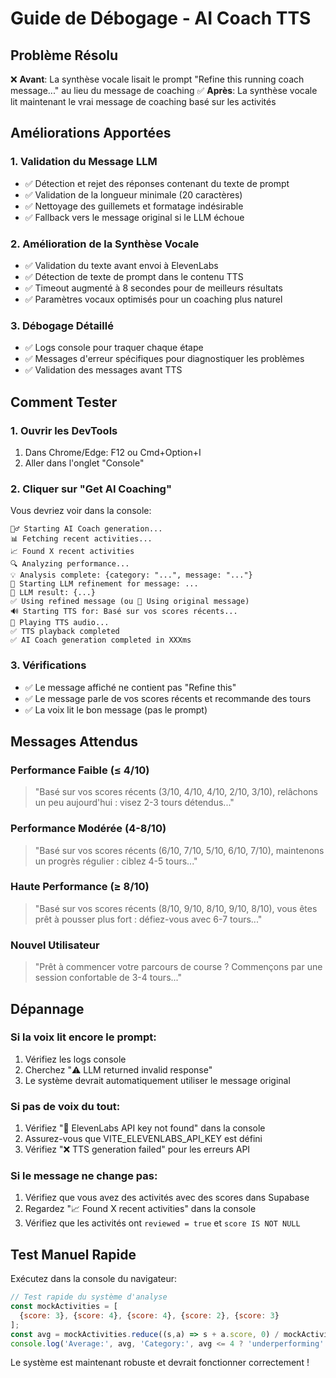 # Guide de Débogage - AI Coach TTS

## Problème Résolu
❌ **Avant**: La synthèse vocale lisait le prompt "Refine this running coach message..." au lieu du message de coaching
✅ **Après**: La synthèse vocale lit maintenant le vrai message de coaching basé sur les activités

## Améliorations Apportées

### 1. Validation du Message LLM
- ✅ Détection et rejet des réponses contenant du texte de prompt
- ✅ Validation de la longueur minimale (20 caractères)
- ✅ Nettoyage des guillemets et formatage indésirable
- ✅ Fallback vers le message original si le LLM échoue

### 2. Amélioration de la Synthèse Vocale
- ✅ Validation du texte avant envoi à ElevenLabs
- ✅ Détection de texte de prompt dans le contenu TTS
- ✅ Timeout augmenté à 8 secondes pour de meilleurs résultats
- ✅ Paramètres vocaux optimisés pour un coaching plus naturel

### 3. Débogage Détaillé
- ✅ Logs console pour traquer chaque étape
- ✅ Messages d'erreur spécifiques pour diagnostiquer les problèmes
- ✅ Validation des messages avant TTS

## Comment Tester

### 1. Ouvrir les DevTools
1. Dans Chrome/Edge: F12 ou Cmd+Option+I
2. Aller dans l'onglet "Console"

### 2. Cliquer sur "Get AI Coaching"
Vous devriez voir dans la console:
```
🏃‍♂️ Starting AI Coach generation...
📊 Fetching recent activities...
📈 Found X recent activities
🔍 Analyzing performance...
💡 Analysis complete: {category: "...", message: "..."}
🤖 Starting LLM refinement for message: ...
📝 LLM result: {...}
✅ Using refined message (ou 📝 Using original message)
🔊 Starting TTS for: Basé sur vos scores récents...
🎵 Playing TTS audio...
✅ TTS playback completed
✅ AI Coach generation completed in XXXms
```

### 3. Vérifications
- ✅ Le message affiché ne contient pas "Refine this"
- ✅ Le message parle de vos scores récents et recommande des tours
- ✅ La voix lit le bon message (pas le prompt)

## Messages Attendus

### Performance Faible (≤ 4/10)
> "Basé sur vos scores récents (3/10, 4/10, 4/10, 2/10, 3/10), relâchons un peu aujourd'hui : visez 2-3 tours détendus..."

### Performance Modérée (4-8/10)
> "Basé sur vos scores récents (6/10, 7/10, 5/10, 6/10, 7/10), maintenons un progrès régulier : ciblez 4-5 tours..."

### Haute Performance (≥ 8/10)
> "Basé sur vos scores récents (8/10, 9/10, 8/10, 9/10, 8/10), vous êtes prêt à pousser plus fort : défiez-vous avec 6-7 tours..."

### Nouvel Utilisateur
> "Prêt à commencer votre parcours de course ? Commençons par une session confortable de 3-4 tours..."

## Dépannage

### Si la voix lit encore le prompt:
1. Vérifiez les logs console
2. Cherchez "⚠️ LLM returned invalid response"
3. Le système devrait automatiquement utiliser le message original

### Si pas de voix du tout:
1. Vérifiez "🔑 ElevenLabs API key not found" dans la console
2. Assurez-vous que VITE_ELEVENLABS_API_KEY est défini
3. Vérifiez "❌ TTS generation failed" pour les erreurs API

### Si le message ne change pas:
1. Vérifiez que vous avez des activités avec des scores dans Supabase
2. Regardez "📈 Found X recent activities" dans la console
3. Vérifiez que les activités ont `reviewed = true` et `score IS NOT NULL`

## Test Manuel Rapide
Exécutez dans la console du navigateur:
```javascript
// Test rapide du système d'analyse
const mockActivities = [
  {score: 3}, {score: 4}, {score: 4}, {score: 2}, {score: 3}
];
const avg = mockActivities.reduce((s,a) => s + a.score, 0) / mockActivities.length;
console.log('Average:', avg, 'Category:', avg <= 4 ? 'underperforming' : avg < 8 ? 'moderate' : 'high');
```

Le système est maintenant robuste et devrait fonctionner correctement !
